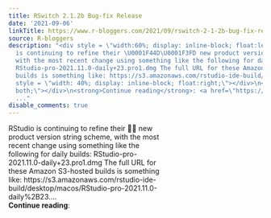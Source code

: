 ```yaml
---
title: RSwitch 2.1.2b Bug-fix Release
date: '2021-09-06'
linkTitle: https://www.r-bloggers.com/2021/09/rswitch-2-1-2b-bug-fix-release/
source: R-bloggers
description: "<div style = \"width:60%; display: inline-block; float:left; \"> RStudio
  is continuing to refine their \U0001F44D\U0001F3FD new product version string scheme,
  with the most recent change using something like the following for daily builds:
  RStudio-pro-2021.11.0-daily+23.pro1.dmg The full URL for these Amazon S3-hosted
  builds is something like: https://s3.amazonaws.com/rstudio-ide-build/desktop/macos/RStudio-pro-2021.11.0-daily%2B23....</div>\n<div
  style = \"width: 40%; display: inline-block; float:right;\"></div>\n<div style=\"clear:
  both;\"></div>\n<strong>Continue reading</strong>: <a href=\"https://www.r-bloggers.com/
  ..."
disable_comments: true
---
```

<div style = "width:60%; display: inline-block; float:left; "> RStudio is continuing to refine their 👍🏽 new product version string scheme, with the most recent change using something like the following for daily builds: RStudio-pro-2021.11.0-daily+23.pro1.dmg The full URL for these Amazon S3-hosted builds is something like: https://s3.amazonaws.com/rstudio-ide-build/desktop/macos/RStudio-pro-2021.11.0-daily%2B23....</div>
<div style = "width: 40%; display: inline-block; float:right;"></div>
<div style="clear: both;"></div>
<strong>Continue reading</strong>: <a href="https://www.r-bloggers.com/ ...